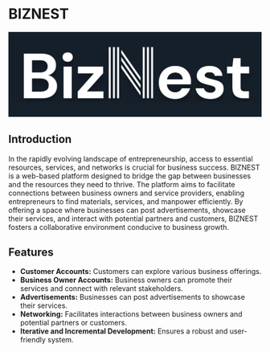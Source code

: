 # BIZNEST

![BIZNEST Logo](public/images/logo.png)

## Introduction

In the rapidly evolving landscape of entrepreneurship, access to essential resources, services, and networks is crucial for business success. BIZNEST is a web-based platform designed to bridge the gap between businesses and the resources they need to thrive. The platform aims to facilitate connections between business owners and service providers, enabling entrepreneurs to find materials, services, and manpower efficiently. By offering a space where businesses can post advertisements, showcase their services, and interact with potential partners and customers, BIZNEST fosters a collaborative environment conducive to business growth.

## Features

- **Customer Accounts:** Customers can explore various business offerings.
- **Business Owner Accounts:** Business owners can promote their services and connect with relevant stakeholders.
- **Advertisements:** Businesses can post advertisements to showcase their services.
- **Networking:** Facilitates interactions between business owners and potential partners or customers.
- **Iterative and Incremental Development:** Ensures a robust and user-friendly system.
